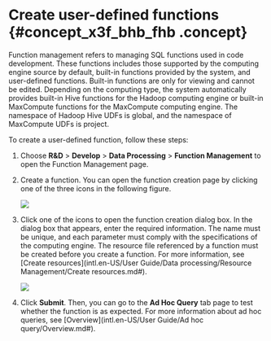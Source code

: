 # Create user-defined functions {#concept_x3f_bhb_fhb .concept}

Function management refers to managing SQL functions used in code development. These functions includes those supported by the computing engine source by default, built-in functions provided by the system, and user-defined functions. Built-in functions are only for viewing and cannot be edited. Depending on the computing type, the system automatically provides built-in Hive functions for the Hadoop computing engine or built-in MaxCompute functions for the MaxCompute computing engine. The namespace of Hadoop Hive UDFs is global, and the namespace of MaxCompute UDFs is project.

To create a user-defined function, follow these steps:

1.  Choose **R&D** \> **Develop** \> **Data Processing** \> **Function Management** to open the Function Management page.
2.  Create a function. You can open the function creation page by clicking one of the three icons in the following figure.

    ![](http://static-aliyun-doc.oss-cn-hangzhou.aliyuncs.com/assets/img/149561/156134682741534_en-US.png)

3.  Click one of the icons to open the function creation dialog box. In the dialog box that appears, enter the required information. The name must be unique, and each parameter must comply with the specifications of the computing engine. The resource file referenced by a function must be created before you create a function. For more information, see [Create resources](intl.en-US/User Guide/Data processing/Resource Management/Create resources.md#).

    ![](http://static-aliyun-doc.oss-cn-hangzhou.aliyuncs.com/assets/img/149561/156134682741535_en-US.png)

4.  Click **Submit**. Then, you can go to the **Ad Hoc Query** tab page to test whether the function is as expected. For more information about ad hoc queries, see [Overview](intl.en-US/User Guide/Ad hoc query/Overview.md#).

